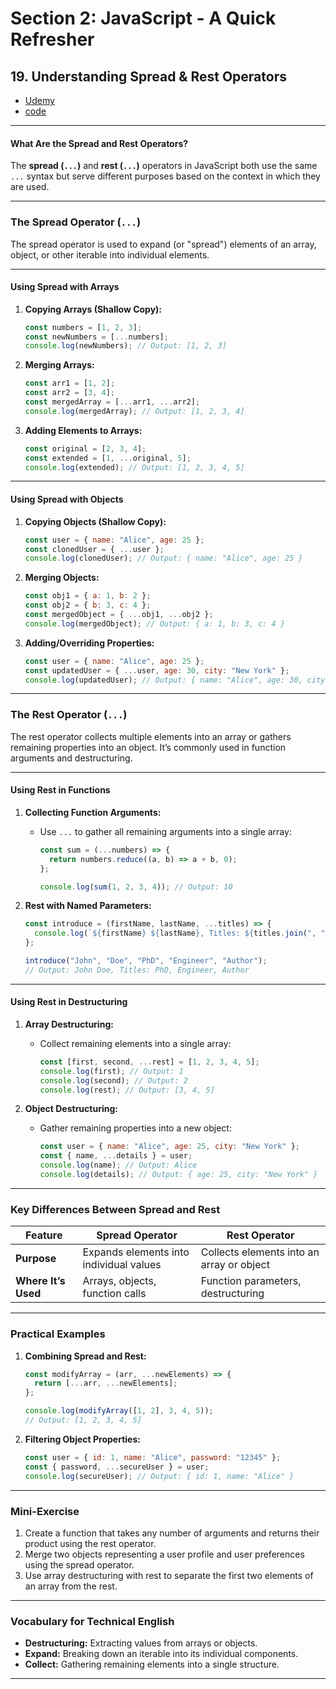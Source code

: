 # Section 2: JavaScript - A Quick Refresher

## **19. Understanding Spread & Rest Operators**

- [Udemy](https://www.udemy.com/course/nodejs-the-complete-guide/learn/lecture/11561872#overview)
- [code](code/07-spread-and-rest/07-spread-and-rest/)

---

#### **What Are the Spread and Rest Operators?**

The **spread (`...`)** and **rest (`...`)** operators in JavaScript both use the same `...` syntax but serve different purposes based on the context in which they are used.

---

### **The Spread Operator (`...`)**

The spread operator is used to expand (or "spread") elements of an array, object, or other iterable into individual elements.

---

#### **Using Spread with Arrays**

1. **Copying Arrays (Shallow Copy):**

   ```javascript
   const numbers = [1, 2, 3];
   const newNumbers = [...numbers];
   console.log(newNumbers); // Output: [1, 2, 3]
   ```

2. **Merging Arrays:**

   ```javascript
   const arr1 = [1, 2];
   const arr2 = [3, 4];
   const mergedArray = [...arr1, ...arr2];
   console.log(mergedArray); // Output: [1, 2, 3, 4]
   ```

3. **Adding Elements to Arrays:**
   ```javascript
   const original = [2, 3, 4];
   const extended = [1, ...original, 5];
   console.log(extended); // Output: [1, 2, 3, 4, 5]
   ```

---

#### **Using Spread with Objects**

1. **Copying Objects (Shallow Copy):**

   ```javascript
   const user = { name: "Alice", age: 25 };
   const clonedUser = { ...user };
   console.log(clonedUser); // Output: { name: "Alice", age: 25 }
   ```

2. **Merging Objects:**

   ```javascript
   const obj1 = { a: 1, b: 2 };
   const obj2 = { b: 3, c: 4 };
   const mergedObject = { ...obj1, ...obj2 };
   console.log(mergedObject); // Output: { a: 1, b: 3, c: 4 }
   ```

3. **Adding/Overriding Properties:**
   ```javascript
   const user = { name: "Alice", age: 25 };
   const updatedUser = { ...user, age: 30, city: "New York" };
   console.log(updatedUser); // Output: { name: "Alice", age: 30, city: "New York" }
   ```

---

### **The Rest Operator (`...`)**

The rest operator collects multiple elements into an array or gathers remaining properties into an object. It’s commonly used in function arguments and destructuring.

---

#### **Using Rest in Functions**

1. **Collecting Function Arguments:**

   - Use `...` to gather all remaining arguments into a single array:

     ```javascript
     const sum = (...numbers) => {
       return numbers.reduce((a, b) => a + b, 0);
     };

     console.log(sum(1, 2, 3, 4)); // Output: 10
     ```

2. **Rest with Named Parameters:**

   ```javascript
   const introduce = (firstName, lastName, ...titles) => {
     console.log(`${firstName} ${lastName}, Titles: ${titles.join(", ")}`);
   };

   introduce("John", "Doe", "PhD", "Engineer", "Author");
   // Output: John Doe, Titles: PhD, Engineer, Author
   ```

---

#### **Using Rest in Destructuring**

1. **Array Destructuring:**

   - Collect remaining elements into a single array:
     ```javascript
     const [first, second, ...rest] = [1, 2, 3, 4, 5];
     console.log(first); // Output: 1
     console.log(second); // Output: 2
     console.log(rest); // Output: [3, 4, 5]
     ```

2. **Object Destructuring:**
   - Gather remaining properties into a new object:
     ```javascript
     const user = { name: "Alice", age: 25, city: "New York" };
     const { name, ...details } = user;
     console.log(name); // Output: Alice
     console.log(details); // Output: { age: 25, city: "New York" }
     ```

---

### **Key Differences Between Spread and Rest**

| Feature             | Spread Operator                         | Rest Operator                             |
| ------------------- | --------------------------------------- | ----------------------------------------- |
| **Purpose**         | Expands elements into individual values | Collects elements into an array or object |
| **Where It’s Used** | Arrays, objects, function calls         | Function parameters, destructuring        |

---

### **Practical Examples**

1. **Combining Spread and Rest:**

   ```javascript
   const modifyArray = (arr, ...newElements) => {
     return [...arr, ...newElements];
   };

   console.log(modifyArray([1, 2], 3, 4, 5));
   // Output: [1, 2, 3, 4, 5]
   ```

2. **Filtering Object Properties:**
   ```javascript
   const user = { id: 1, name: "Alice", password: "12345" };
   const { password, ...secureUser } = user;
   console.log(secureUser); // Output: { id: 1, name: "Alice" }
   ```

---

### **Mini-Exercise**

1. Create a function that takes any number of arguments and returns their product using the rest operator.
2. Merge two objects representing a user profile and user preferences using the spread operator.
3. Use array destructuring with rest to separate the first two elements of an array from the rest.

---

### **Vocabulary for Technical English**

- **Destructuring:** Extracting values from arrays or objects.
- **Expand:** Breaking down an iterable into its individual components.
- **Collect:** Gathering remaining elements into a single structure.

---
